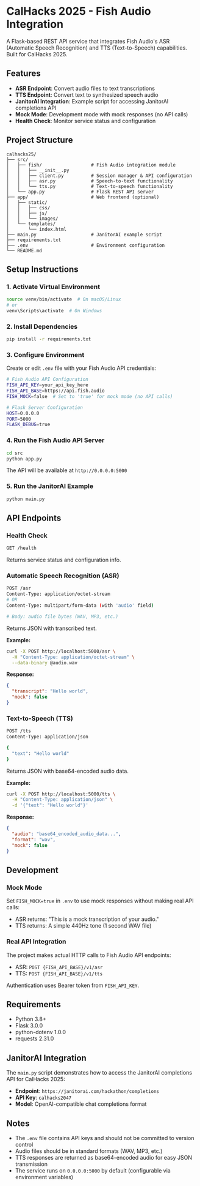 # CalHacks 2025 - Fish Audio Integration

A Flask-based REST API service that integrates Fish Audio's ASR (Automatic Speech Recognition) and TTS (Text-to-Speech) capabilities. Built for CalHacks 2025.

## Features

- **ASR Endpoint**: Convert audio files to text transcriptions
- **TTS Endpoint**: Convert text to synthesized speech audio
- **JanitorAI Integration**: Example script for accessing JanitorAI completions API
- **Mock Mode**: Development mode with mock responses (no API calls)
- **Health Check**: Monitor service status and configuration

## Project Structure

```
calhacks25/
├── src/
│   ├── fish/                  # Fish Audio integration module
│   │   ├── __init__.py
│   │   ├── client.py          # Session manager & API configuration
│   │   ├── asr.py             # Speech-to-text functionality
│   │   └── tts.py             # Text-to-speech functionality
│   └── app.py                 # Flask REST API server
├── app/                       # Web frontend (optional)
│   ├── static/
│   │   ├── css/
│   │   ├── js/
│   │   └── images/
│   └── templates/
│       └── index.html
├── main.py                    # JanitorAI example script
├── requirements.txt
├── .env                       # Environment configuration
└── README.md
```

## Setup Instructions

### 1. Activate Virtual Environment

```bash
source venv/bin/activate  # On macOS/Linux
# or
venv\Scripts\activate  # On Windows
```

### 2. Install Dependencies

```bash
pip install -r requirements.txt
```

### 3. Configure Environment

Create or edit `.env` file with your Fish Audio API credentials:

```bash
# Fish Audio API Configuration
FISH_API_KEY=your_api_key_here
FISH_API_BASE=https://api.fish.audio
FISH_MOCK=false  # Set to 'true' for mock mode (no API calls)

# Flask Server Configuration
HOST=0.0.0.0
PORT=5000
FLASK_DEBUG=true
```

### 4. Run the Fish Audio API Server

```bash
cd src
python app.py
```

The API will be available at `http://0.0.0.0:5000`

### 5. Run the JanitorAI Example

```bash
python main.py
```

## API Endpoints

### Health Check
```bash
GET /health
```
Returns service status and configuration info.

### Automatic Speech Recognition (ASR)
```bash
POST /asr
Content-Type: application/octet-stream
# OR
Content-Type: multipart/form-data (with 'audio' field)

# Body: audio file bytes (WAV, MP3, etc.)
```
Returns JSON with transcribed text.

**Example:**
```bash
curl -X POST http://localhost:5000/asr \
  -H "Content-Type: application/octet-stream" \
  --data-binary @audio.wav
```

**Response:**
```json
{
  "transcript": "Hello world",
  "mock": false
}
```

### Text-to-Speech (TTS)
```bash
POST /tts
Content-Type: application/json

{
  "text": "Hello world"
}
```
Returns JSON with base64-encoded audio data.

**Example:**
```bash
curl -X POST http://localhost:5000/tts \
  -H "Content-Type: application/json" \
  -d '{"text": "Hello world"}'
```

**Response:**
```json
{
  "audio": "base64_encoded_audio_data...",
  "format": "wav",
  "mock": false
}
```

## Development

### Mock Mode

Set `FISH_MOCK=true` in `.env` to use mock responses without making real API calls:
- ASR returns: "This is a mock transcription of your audio."
- TTS returns: A simple 440Hz tone (1 second WAV file)

### Real API Integration

The project makes actual HTTP calls to Fish Audio API endpoints:
- ASR: `POST {FISH_API_BASE}/v1/asr`
- TTS: `POST {FISH_API_BASE}/v1/tts`

Authentication uses Bearer token from `FISH_API_KEY`.

## Requirements

- Python 3.8+
- Flask 3.0.0
- python-dotenv 1.0.0
- requests 2.31.0

## JanitorAI Integration

The `main.py` script demonstrates how to access the JanitorAI completions API for CalHacks 2025:

- **Endpoint**: `https://janitorai.com/hackathon/completions`
- **API Key**: `calhacks2047`
- **Model**: OpenAI-compatible chat completions format

## Notes

- The `.env` file contains API keys and should not be committed to version control
- Audio files should be in standard formats (WAV, MP3, etc.)
- TTS responses are returned as base64-encoded audio for easy JSON transmission
- The service runs on `0.0.0.0:5000` by default (configurable via environment variables)
